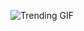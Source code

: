 
<!-- GIF_SECTION -->
![Trending GIF](https://media4.giphy.com/media/v1.Y2lkPThiYjIxNzcycHBiZnN6M3NuMG9yZXI2MXpzNXNrMHp4aHU5Y2EyMGtjOWlmeTN4diZlcD12MV9naWZzX3NlYXJjaCZjdD1n/3oEjI80DSa1grNPTDq/giphy.gif)
<!-- END_GIF_SECTION -->
